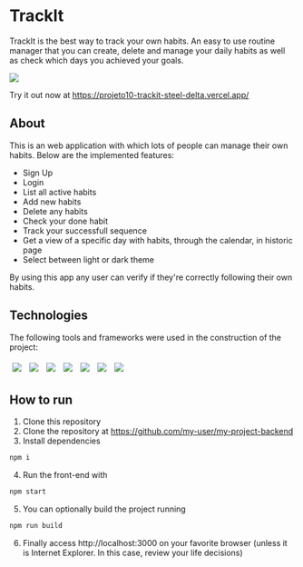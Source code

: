 # TrackIt

TrackIt is the best way to track your own habits. An easy to use routine manager that you can create, delete and manage your daily habits as well as check which days you achieved your goals. 


<img align="center" src="/src/assets/images/TrackIt.gif" />

Try it out now at https://projeto10-trackit-steel-delta.vercel.app/

## About

This is an web application with which lots of people can manage their own habits. Below are the implemented features:

- Sign Up
- Login
- List all active habits
- Add new habits
- Delete any habits
- Check your done habit
- Track your successfull sequence
- Get a view of a specific day with habits, through the calendar, in historic page
- Select between light or dark theme

By using this app any user can verify if they're correctly following their own habits.

## Technologies
The following tools and frameworks were used in the construction of the project:<br>
<p>
  <img style='margin: 5px;' src='https://img.shields.io/badge/styled-components%20-%2320232a.svg?&style=for-the-badge&color=b8679e&logo=styled-components&logoColor=%3a3a3a'>
  <img style='margin: 5px;' src='https://img.shields.io/badge/axios%20-%2320232a.svg?&style=for-the-badge&color=informational'>
  <img style='margin: 5px;' src="https://img.shields.io/badge/react-app%20-%2320232a.svg?&style=for-the-badge&color=60ddf9&logo=react&logoColor=%2361DAFB"/>
  <img style='margin: 5px;' src="https://img.shields.io/badge/react_route%20-%2320232a.svg?&style=for-the-badge&logo=react&logoColor=%2361DAFB"/>
  <img style='margin: 5px;' src="https://img.shields.io/badge/react-context%20api%20-%2320232a.svg?&style=for-the-badge&logo=react"/>
  <img style='margin: 5px;' src="https://img.shields.io/badge/react-day%20js%20-%2320232a.svg?&style=for-the-badge&logo=react"/>
  <img style='margin: 5px;' src="https://img.shields.io/badge/react-react%20calendar%20-%2320232a.svg?&style=for-the-badge&logo=react"/>
</p>

## How to run

1. Clone this repository
2. Clone the repository at https://github.com/my-user/my-project-backend
3. Install dependencies
```bash
npm i
```
4. Run the front-end with
```bash
npm start
```
5. You can optionally build the project running
```bash
npm run build
```
6. Finally access http://localhost:3000 on your favorite browser (unless it is Internet Explorer. In this case, review your life decisions)
